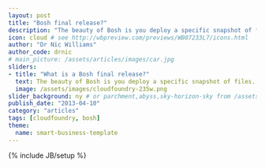 ```yaml
---
layout: post
title: "Bosh final release?"
description: "The beauty of Bosh is you deploy a specific snapshot of files. So what's actually in a Bosh release?" # Used in /articles.html listing
icon: cloud # see http://wbpreview.com/previews/WB07233L7/icons.html
author: "Dr Nic Williams"
author_code: drnic
# main_picture: /assets/articles/images/car.jpg
sliders:
- title: "What is a Bosh final release?"
  text: The beauty of Bosh is you deploy a specific snapshot of files. So what's actually in a Bosh release?
  image: /assets/images/cloudfoundry-235w.png
slider_background: ny # or parchment,abyss,sky-horizon-sky from /assets/sliders
publish_date: "2013-04-10"
category: "articles"
tags: [cloudfoundry, bosh]
theme:
  name: smart-business-template
---
```

{% include JB/setup %}

